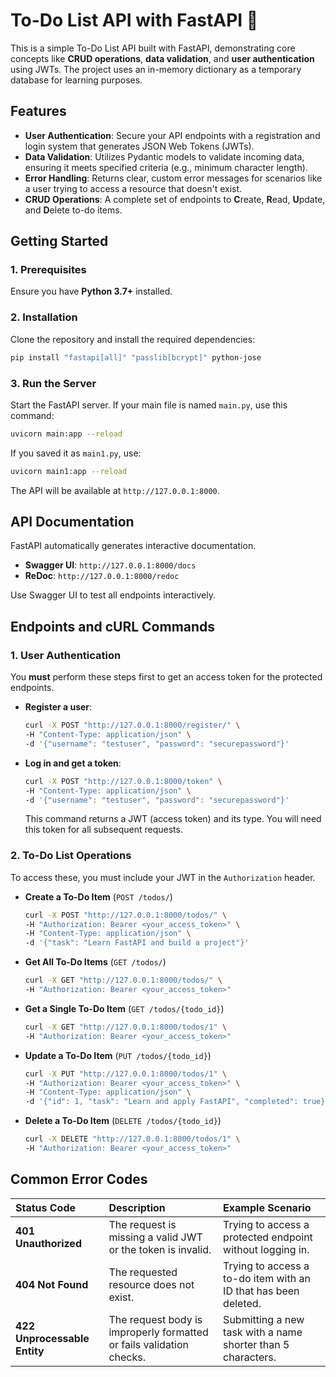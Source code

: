 # To-Do List API with FastAPI 📝

This is a simple To-Do List API built with FastAPI, demonstrating core concepts like **CRUD operations**, **data validation**, and **user authentication** using JWTs. The project uses an in-memory dictionary as a temporary database for learning purposes.


## Features

  - **User Authentication**: Secure your API endpoints with a registration and login system that generates JSON Web Tokens (JWTs).
  - **Data Validation**: Utilizes Pydantic models to validate incoming data, ensuring it meets specified criteria (e.g., minimum character length).
  - **Error Handling**: Returns clear, custom error messages for scenarios like a user trying to access a resource that doesn't exist.
  - **CRUD Operations**: A complete set of endpoints to **C**reate, **R**ead, **U**pdate, and **D**elete to-do items.


## Getting Started

### 1\. **Prerequisites**

Ensure you have **Python 3.7+** installed.

### 2\. **Installation**

Clone the repository and install the required dependencies:

```bash
pip install "fastapi[all]" "passlib[bcrypt]" python-jose
```

### 3\. **Run the Server**

Start the FastAPI server. If your main file is named `main.py`, use this command:

```bash
uvicorn main:app --reload
```

If you saved it as `main1.py`, use:

```bash
uvicorn main1:app --reload
```

The API will be available at `http://127.0.0.1:8000`.


## API Documentation

FastAPI automatically generates interactive documentation.

  * **Swagger UI**: `http://127.0.0.1:8000/docs`
  * **ReDoc**: `http://127.0.0.1:8000/redoc`

Use Swagger UI to test all endpoints interactively.


## Endpoints and cURL Commands

### 1\. **User Authentication**

You **must** perform these steps first to get an access token for the protected endpoints.

  * **Register a user**:
    ```bash
    curl -X POST "http://127.0.0.1:8000/register/" \
    -H "Content-Type: application/json" \
    -d '{"username": "testuser", "password": "securepassword"}'
    ```
  * **Log in and get a token**:
    ```bash
    curl -X POST "http://127.0.0.1:8000/token" \
    -H "Content-Type: application/json" \
    -d '{"username": "testuser", "password": "securepassword"}'
    ```
    This command returns a JWT (access token) and its type. You will need this token for all subsequent requests.


### 2\. **To-Do List Operations**

To access these, you must include your JWT in the `Authorization` header.

  * **Create a To-Do Item** (`POST /todos/`)

    ```bash
    curl -X POST "http://127.0.0.1:8000/todos/" \
    -H "Authorization: Bearer <your_access_token>" \
    -H "Content-Type: application/json" \
    -d '{"task": "Learn FastAPI and build a project"}'
    ```

  * **Get All To-Do Items** (`GET /todos/`)

    ```bash
    curl -X GET "http://127.0.0.1:8000/todos/" \
    -H "Authorization: Bearer <your_access_token>"
    ```

  * **Get a Single To-Do Item** (`GET /todos/{todo_id}`)

    ```bash
    curl -X GET "http://127.0.0.1:8000/todos/1" \
    -H "Authorization: Bearer <your_access_token>"
    ```

  * **Update a To-Do Item** (`PUT /todos/{todo_id}`)

    ```bash
    curl -X PUT "http://127.0.0.1:8000/todos/1" \
    -H "Authorization: Bearer <your_access_token>" \
    -H "Content-Type: application/json" \
    -d '{"id": 1, "task": "Learn and apply FastAPI", "completed": true}'
    ```

  * **Delete a To-Do Item** (`DELETE /todos/{todo_id}`)

    ```bash
    curl -X DELETE "http://127.0.0.1:8000/todos/1" \
    -H "Authorization: Bearer <your_access_token>"
    ```


## Common Error Codes

| Status Code | Description | Example Scenario |
| :--- | :--- | :--- |
| **401 Unauthorized** | The request is missing a valid JWT or the token is invalid. | Trying to access a protected endpoint without logging in. |
| **404 Not Found** | The requested resource does not exist. | Trying to access a to-do item with an ID that has been deleted. |
| **422 Unprocessable Entity** | The request body is improperly formatted or fails validation checks. | Submitting a new task with a name shorter than 5 characters. |
